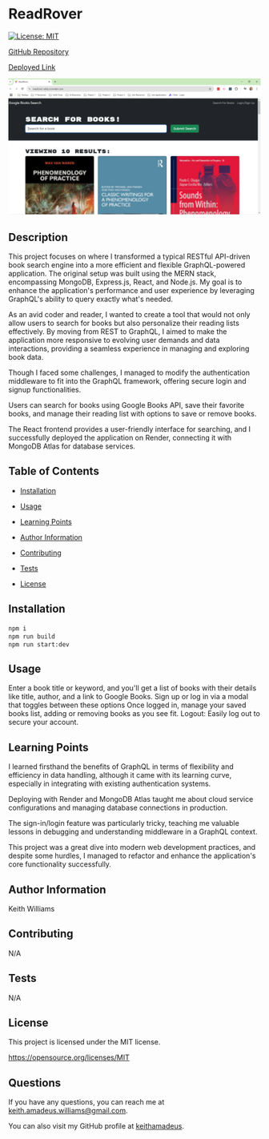 # ReadRover

[![License: MIT](https://img.shields.io/badge/License-MIT-yellow.svg)](https://opensource.org/licenses/MIT)

  

[GitHub Repository](https://github.com/keithamadeus/ReadRover)

[Deployed Link](https://readrover-wbty.onrender.com/)

![Deployed website example](./Assets/ReadRover.PNG)

## Description

This project focuses on where I transformed a typical RESTful API-driven book search engine into a more efficient and flexible GraphQL-powered application. The original setup was built using the MERN stack, encompassing MongoDB, Express.js, React, and Node.js. My goal is to enhance the application's performance and user experience by leveraging GraphQL's ability to query exactly what's needed.

As an avid coder and reader, I wanted to create a tool that would not only allow users to search for books but also personalize their reading lists effectively. By moving from REST to GraphQL, I aimed to make the application more responsive to evolving user demands and data interactions, providing a seamless experience in managing and exploring book data. 

Though I faced some challenges, I managed to modify the authentication middleware to fit into the GraphQL framework, offering secure login and signup functionalities. 

Users can search for books using Google Books API, save their favorite books, and manage their reading list with options to save or remove books. 

The React frontend provides a user-friendly interface for searching, and I successfully deployed the application on Render, connecting it with MongoDB Atlas for database services.

## Table of Contents

- [Installation](#installation)

- [Usage](#usage)

- [Learning Points](#learning-points)

- [Author Information](#author-information)

- [Contributing](#contributing)

- [Tests](#tests)

- [License](#license)

## Installation
```
npm i
npm run build
npm run start:dev
```

## Usage

Enter a book title or keyword, and you'll get a list of books with their details like title, author, and a link to Google Books. 
Sign up or log in via a modal that toggles between these options
Once logged in, manage your saved books list, adding or removing books as you see fit. 
Logout: Easily log out to secure your account.  

## Learning Points

I learned firsthand the benefits of GraphQL in terms of flexibility and efficiency in data handling, although it came with its learning curve, especially in integrating with existing authentication systems. 

Deploying with Render and MongoDB Atlas taught me about cloud service configurations and managing database connections in production. 

The sign-in/login feature was particularly tricky, teaching me valuable lessons in debugging and understanding middleware in a GraphQL context. 

This project was a great dive into modern web development practices, and despite some hurdles, I managed to refactor and enhance the application's core functionality successfully.

  

## Author Information

Keith Williams

  

## Contributing

N/A

## Tests

N/A

## License

This project is licensed under the MIT license.

https://opensource.org/licenses/MIT

  

## Questions

If you have any questions, you can reach me at keith.amadeus.williams@gmail.com.

You can also visit my GitHub profile at [keithamadeus](https://github.com/keithamadeus).